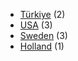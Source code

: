 * [Türkiye](Turkiye.md) (2)
* [USA](USA.md) (3)
* [Sweden](Sweden.md) (3)
* [Holland](Holland.md) (1)
